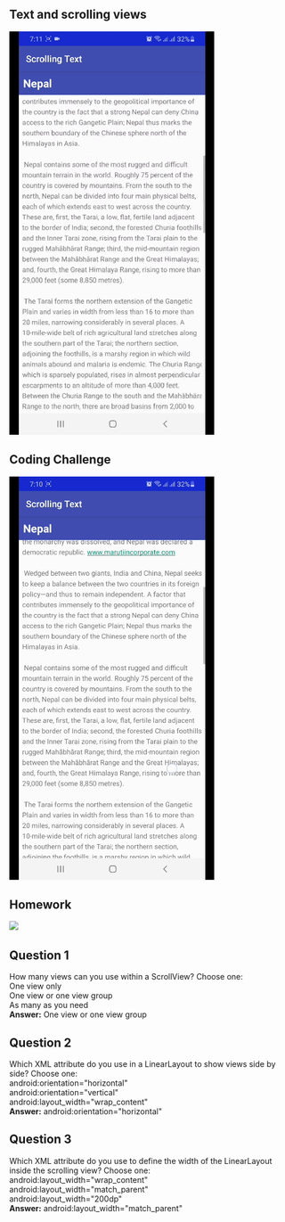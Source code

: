 ## Text and scrolling views
![](app/src/main/res/drawable/textviews.gif)

## Coding Challenge
![](app/src/main/res/drawable/coding.gif)

## Homework
![](app/src/main/res/drawable/homework.gif)

## Question 1
How many views can you use within a ScrollView? Choose one:<br>
One view only<br>
One view or one view group<br>
As many as you need<br>
<b>Answer:</b> One view or one view group<br>
## Question 2
Which XML attribute do you use in a LinearLayout to show views side by side? Choose one:<br>
android:orientation="horizontal"<br>
android:orientation="vertical"<br>
android:layout_width="wrap_content"<br>
<b>Answer:</b> android:orientation="horizontal"<br>
## Question 3
Which XML attribute do you use to define the width of the LinearLayout inside the scrolling view? Choose one:<br>
android:layout_width="wrap_content"<br>
android:layout_width="match_parent"<br>
android:layout_width="200dp"<br>
<b>Answer:</b> android:layout_width="match_parent"<br>
